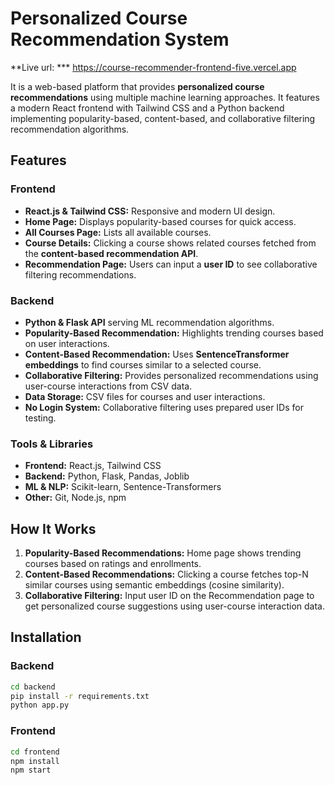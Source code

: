 # Personalized Course Recommendation System
**Live url: *** https://course-recommender-frontend-five.vercel.app

It is a web-based platform that provides **personalized course recommendations** using multiple machine learning approaches. It features a modern React frontend with Tailwind CSS and a Python backend implementing popularity-based, content-based, and collaborative filtering recommendation algorithms.

## Features

### Frontend
- **React.js & Tailwind CSS:** Responsive and modern UI design.
- **Home Page:** Displays popularity-based courses for quick access.
- **All Courses Page:** Lists all available courses.
- **Course Details:** Clicking a course shows related courses fetched from the **content-based recommendation API**.
- **Recommendation Page:** Users can input a **user ID** to see collaborative filtering recommendations.

### Backend
- **Python & Flask API** serving ML recommendation algorithms.
- **Popularity-Based Recommendation:** Highlights trending courses based on user interactions.
- **Content-Based Recommendation:** Uses **SentenceTransformer embeddings** to find courses similar to a selected course.
- **Collaborative Filtering:** Provides personalized recommendations using user-course interactions from CSV data.
- **Data Storage:** CSV files for courses and user interactions.
- **No Login System:** Collaborative filtering uses prepared user IDs for testing.

### Tools & Libraries
- **Frontend:** React.js, Tailwind CSS
- **Backend:** Python, Flask, Pandas, Joblib
- **ML & NLP:** Scikit-learn, Sentence-Transformers
- **Other:** Git, Node.js, npm

## How It Works

1. **Popularity-Based Recommendations:** Home page shows trending courses based on ratings and enrollments.
2. **Content-Based Recommendations:** Clicking a course fetches top-N similar courses using semantic embeddings (cosine similarity).
3. **Collaborative Filtering:** Input user ID on the Recommendation page to get personalized course suggestions using user-course interaction data.

## Installation

### Backend
```bash
cd backend
pip install -r requirements.txt
python app.py
```

### Frontend
```bash
cd frontend
npm install
npm start
```
